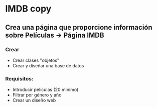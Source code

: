 # IMDB copy

## Crea una página que proporcione información sobre Películas -> Página IMDB

### Crear
- Crear clases "objetos"
- Crear y diseñar una base de datos

### Requisitos:
- Introducir películas (20 minimo)
- Filtrar por género y año
- Crear un diseño web